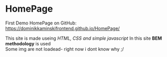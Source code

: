 # HomePage
First Demo HomePage on GitHub:
https://dominikkaminskifrontend.github.io/HomePage/

This site is made useing *HTML, CSS and simple javascript*
In this site **BEM methodology** is used <br>
Some img are not loadead- right now i dont know why ;/ 

